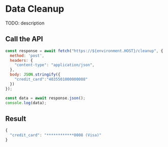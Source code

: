 # Data Cleanup

TODO: description

## Call the API

```js
const response = await fetch("https://${environment.HOST}/cleanup", {
  method: 'post',
  headers: {
    "content-type": "application/json",
  },
  body: JSON.stringify({
    "credit_card":"4035501000000008"
  })
});

const data = await response.json();
console.log(data);
```

## Result

```js
{
  "credit_card": "************0008 (Visa)"
}
```